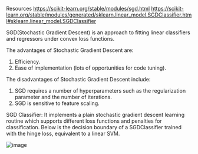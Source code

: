 Resources 
https://scikit-learn.org/stable/modules/sgd.html
https://scikit-learn.org/stable/modules/generated/sklearn.linear_model.SGDClassifier.html#sklearn.linear_model.SGDClassifier

SGD(Stochastic Gradient Descent) is an approach to fitting linear classifiers and regressors under convex loss functions.

The advantages of Stochastic Gradient Descent are:
1. Efficiency.
2. Ease of implementation (lots of opportunities for code tuning).

The disadvantages of Stochastic Gradient Descent include:
1. SGD requires a number of hyperparameters such as the regularization parameter and the number of iterations.
2. SGD is sensitive to feature scaling.

SGD Classifier: It implements a plain stochastic gradient descent learning routine which supports different loss functions and penalties for classification. Below is the decision boundary of a SGDClassifier trained with the hinge loss, equivalent to a linear SVM.

![image](https://user-images.githubusercontent.com/66998557/120855903-b2c8b480-c59c-11eb-92cc-55745a1680f8.png)
